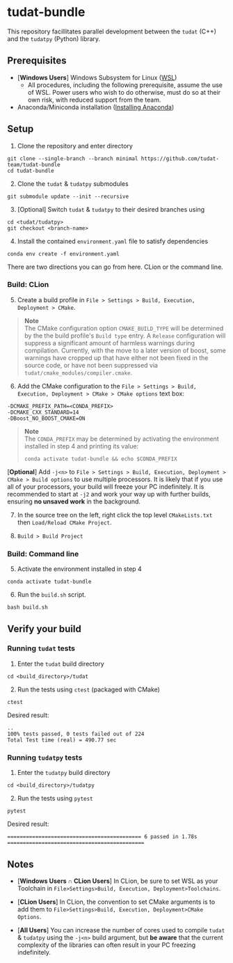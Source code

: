 # tudat-bundle

This repository facillitates parallel development between the `tudat` (C++) and the
`tudatpy` (Python) library.

## Prerequisites

- [**Windows Users**] Windows Subsystem for Linux ([WSL](https://docs.microsoft.com/en-us/windows/wsl/install-win10))
  - All procedures, including the following prerequisite, assume the use of WSL. Power users who wish to do otherwise,
    must do so at their own risk, with reduced support from the team.
- Anaconda/Miniconda installation ([Installing Anaconda](https://tudat-space.readthedocs.io/en/latest/_src_first_steps/tudat_py.html#installing-anaconda))

## Setup

1. Clone the repository and enter directory

````
git clone --single-branch --branch minimal https://github.com/tudat-team/tudat-bundle
cd tudat-bundle
````

2. Clone the `tudat` & `tudatpy` submodules

````
git submodule update --init --recursive
````

3. [Optional] Switch `tudat` & `tudatpy` to their desired branches using

````
cd <tudat/tudatpy>
git checkout <branch-name>
````

4. Install the contained `environment.yaml` file to satisfy dependencies

````
conda env create -f environment.yaml
````

There are two directions you can go from here. CLion or the command line.

### Build: CLion

5. Create a build profile in `File > Settings > Build, Execution, Deployment > CMake`. 
> **Note** \
> The CMake configuration option `CMAKE_BUILD_TYPE` will be determined by the the build profile's `Build type` entry. 
> A `Release` configuration will suppress a significant amount of harmless warnings during compilation. Currently,
> with the move to a later version of boost, some warnings have cropped up that have either not been fixed in the 
> source code, or have not been suppressed via `tudat/cmake_modules/compiler.cmake`.

6. Add the CMake configuration to the `File > Settings > Build, Execution, Deployment > CMake > CMake options` text box:
   
```
-DCMAKE_PREFIX_PATH=<CONDA_PREFIX>
-DCMAKE_CXX_STANDARD=14
-DBoost_NO_BOOST_CMAKE=ON
```

> **Note** \
> The `CONDA_PREFIX` may be determined by activating the environment installed in step 4 and printing its value:
> ````
> conda activate tudat-bundle && echo $CONDA_PREFIX
> ````

[**Optional**] Add `-j<n>` to `File > Settings > Build, Execution, Deployment > CMake > Build options` to use multiple
 processors. It is likely that if you use all of your processors, your build will freeze your PC indefinitely. It is
recommended to start at `-j2` and work your way up with further builds, ensuring **no unsaved work** in the background.

7. In the source tree on the left, right click the top level `CMakeLists.txt` then `Load/Reload CMake Project`.
   
8. `Build > Build Project`

### Build: Command line

5. Activate the environment installed in step 4

````
conda activate tudat-bundle
````

6. Run the `build.sh` script.

````
bash build.sh
````

## Verify your build

### Running `tudat` tests

1. Enter the `tudat` build directory
````
cd <build_directory>/tudat
````

2. Run the tests using `ctest` (packaged with CMake)
````
ctest
````

Desired result:
````
.. 
100% tests passed, 0 tests failed out of 224
Total Test time (real) = 490.77 sec
````

### Running `tudatpy` tests

1. Enter the `tudatpy` build directory
````
cd <build_directory>/tudatpy
````

2. Run the tests using `pytest`
````
pytest
````

Desired result:
````
=========================================== 6 passed in 1.78s ============================================
````

## Notes
- [**Windows Users ∩ CLion Users**] In CLion, be sure to set WSL as your Toolchain
  in `File>Settings>Build, Execution, Deployment>Toolchains`.

- [**CLion Users**] In CLion, the convention to set CMake arguments
  is to add them to `File>Settings>Build, Execution, Deployment>CMake Options`.
  
- [**All Users**] You can increase the number of cores used to compile `tudat` & `tudatpy` using the `-j<n>` 
  build argument, but **be aware** that the current complexity of the libraries can often result in your PC freezing indefinitely.

